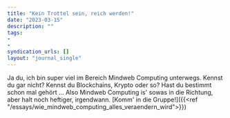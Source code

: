 ```yaml
---
title: "Kein Trottel sein, reich werden!"
date: "2023-03-15"
description: ""
tags:
-
-
syndication_urls: []
layout: "journal_single"
---
```

Ja du, ich bin super viel im Bereich Mindweb Computing unterwegs. Kennst du gar nicht? Kennst du Blockchains, Krypto oder so? Hast du bestimmt schon mal gehört ... Also Mindweb Computing is' sowas in die Richtung, aber halt noch heftiger, irgendwann. [Komm' in die Gruppe!]({{<ref "/essays/wie_mindweb_computing_alles_veraendern_wird">}})